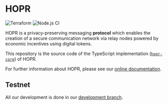 # HOPR

![Terraform](https://github.com/hoprnet/hopr-devops/workflows/Terraform/badge.svg)
![Node.js CI](https://github.com/hoprnet/hopr-core/workflows/Node.js%20CI/badge.svg)

HOPR is a privacy-preserving messaging **protocol** which enables the creation of a secure communication network via relay nodes powered by economic incentives using digital tokens.

This repository is the source code of the TypeScript implementation ([`hopr-core`](https://www.npmjs.com/package/@hoprnet/hopr-core)) of HOPR.

For further information about HOPR, please see our [online documentation](https://docs.hoprnet.io/home/).

## Testnet

All our development is done in our [development branch](https://github.com/hoprnet/hopr-core/tree/develop).
